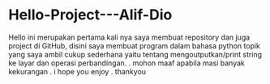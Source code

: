 # Hello-Project---Alif-Dio
Hello ini merupakan pertama kali nya saya membuat repository dan juga project di GitHub, disini saya membuat program dalam bahasa python
topik yang saya ambil cukup sederhana yaitu tentang mengoutputkan/print string ke layar dan operasi perbandingan.
.
mohon maaf apabila masi banyak kekurangan
.
i hope you enjoy
.
thankyou

